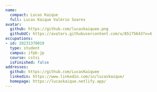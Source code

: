 ```yaml
---
name:
  compact: Lucas Kaique
  full: Lucas Kaique Valério Soares
avatar:
  github: https://github.com/lucaskaiquee.png
  githubUC: https://avatars.githubusercontent.com/u/85175643?v=4
occupations:
- id: 20231370019
  type: student
  campus: ifpb-jp
  course: cstsi
  isFinished: false
addresses:
  github: https://github.com/LucasKaiquee
  linkedin: https://www.linkedin.com/in/lucaskaique/
  homepage: https://lucaskaique.netlify.app/
---
```

